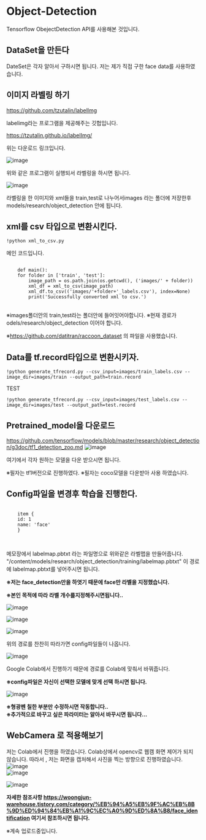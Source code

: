 # Object-Detection

Tensorflow ObejectDetection API를 사용해본 것입니다.



## DataSet을 만든다



DateSet은 각자 알아서 구하시면 됩니다.
저는 제가 직접 구한 face data를 사용하였습니다.


## 이미지 라벨링 하기
https://github.com/tzutalin/labelImg

labelimg라는 프로그램을 제공해주는 깃헙입니다.

https://tzutalin.github.io/labelImg/

위는 다운로드 링크입니다.

![image](https://user-images.githubusercontent.com/50165842/88174852-eab65a00-cc5f-11ea-9a20-dd26c5910a50.png)

위와 같은 프로그램이 실행되서 라벨링을 하시면 됩니다.

![image](https://user-images.githubusercontent.com/50165842/88174992-26512400-cc60-11ea-807e-ec2c25d119a8.png)




라벨링을 한 이미지와 xml들을  train,test로 나누어서images 라는 폴더에 저장한후 models/research/object_detection 안에  됩니다. 

## xml를 csv 타입으로 변환시킨다.

    !python xml_to_csv.py
메인 코드입니다.

<pre>
<code>
    def main():
    for folder in ['train', 'test']:
        image_path = os.path.join(os.getcwd(), ('images/' + folder))
        xml_df = xml_to_csv(image_path)
        xml_df.to_csv(('images/'+folder+'_labels.csv'), index=None)
        print('Successfully converted xml to csv.')
</code>
</pre> 
        
※images폴더안의   train,test라는 폴더안에 들어잇어야합니다.
※현재 경로가 odels/research/object_detection 이어야 합니다.

※https://github.com/datitran/raccoon_dataset 의 파일을 사용했습니다.

## Data를 tf.record타입으로 변환시키자.
    !python generate_tfrecord.py --csv_input=images/train_labels.csv --image_dir=images/train --output_path=train.record
    
   TEST
  
    !python generate_tfrecord.py --csv_input=images/test_labels.csv --image_dir=images/test --output_path=test.record
    
## Pretrained_model을 다운로드
https://github.com/tensorflow/models/blob/master/research/object_detection/g3doc/tf1_detection_zoo.md
![image](https://user-images.githubusercontent.com/50165842/88173593-cd808c00-cc5d-11ea-950d-58fb085625ea.png)

여기에서 각자 원하는 모델을 다운 받으시면 됩니다.

※필자는 tf1버전으로 진행하였다.
※필자는 coco모델을 다운받아 사용 하였습니다.

## Config파일을 변경후 학습을 진행한다.
<pre>
<code>
    item {
    id: 1
    name: 'face'
    }

</code>
</pre> 
메모장에서 labelmap.pbtxt 라는 파일명으로 위와같은 라벨맵을 만들어줍니다.
"/content/models/research/object_detection/training/labelmap.pbtxt" 이 경로에 labelmap.pbtxt를 넣어주시면 됩니다.

**※저는 face_detection만을 하엿기 때문에 face만 라벨을 지정했습니다.**

**※본인 목적에 따라 라벨 개수를지정해주시면됩니다..**


![image](https://user-images.githubusercontent.com/50165842/88268770-ed6f8880-cd0d-11ea-8796-4a03863dd632.png)


![image](https://user-images.githubusercontent.com/50165842/88268808-f9f3e100-cd0d-11ea-925b-bb7845332a7c.png)


![image](https://user-images.githubusercontent.com/50165842/88268837-06783980-cd0e-11ea-956f-2ac1e25dcedc.png)


위의 경로를 찬찬히 따라가면 config파일들이 나옵니다.

![image](https://user-images.githubusercontent.com/50165842/88269061-56ef9700-cd0e-11ea-874f-8b4071641105.png)


Google Colab에서 진행하기 때문에 경로를 Colab에 맞춰서 바꿔줍니다.

**※config파일은 자신이 선택한 모델에 맞게 선택 하시면 됩니다.**

![image](https://user-images.githubusercontent.com/50165842/88269344-d1b8b200-cd0e-11ea-9ae2-77685805a2d8.png)

**※형광펜 칠한 부분만 수정하시면 작동합니다..**   
**※추가적으로 바꾸고 싶은 파라미터는 알아서 바꾸시면 됩니다...**

## WebCamera 로 적용해보기

저는 Colab에서 진행을 하였습니다.    Colab상에서 opencv로 웹캠 화면 제어가 되지 않습니다.
   따라서 , 저는 화면을 캡처해서 사진을 찍는 방향으로 진행하였습니다.   
   ![image](https://user-images.githubusercontent.com/50165842/88271139-b69b7180-cd11-11ea-9010-c72a7cb25ee1.png)    
      ![image](https://user-images.githubusercontent.com/50165842/88271179-c3b86080-cd11-11ea-8264-47aec63cc842.png)
    
    
![image](https://user-images.githubusercontent.com/50165842/88271230-d16de600-cd11-11ea-8722-c42b3999db8d.png)




**자세한 참조사항  https://woongjun-warehouse.tistory.com/category/%EB%94%A5%EB%9F%AC%EB%8B%9D%ED%94%84%EB%A1%9C%EC%A0%9D%ED%8A%B8/face_identification
여기서 참조하시면 됩니다.**


※계속 업로드중입니다.
